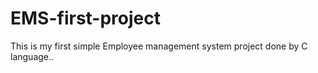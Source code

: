 # EMS-first-project

This is my first simple Employee management system project done by C language..
